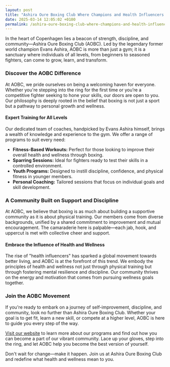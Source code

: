 ```yaml
---
layout: post
title: "Ashira Oure Boxing Club Where Champions and Health Influencers Unite"
date: 2025-03-14 12:05:02 +0100
permalink: /ashira-oure-boxing-club-where-champions-and-health-influencers-unite/
---
```



In the heart of Copenhagen lies a beacon of strength, discipline, and community—Ashira Oure Boxing Club (AOBC). Led by the legendary former world champion Evans Ashira, AOBC is more than just a gym; it is a sanctuary where individuals of all levels, from beginners to seasoned fighters, can come to grow, learn, and transform.

### Discover the AOBC Difference

At AOBC, we pride ourselves on being a welcoming haven for everyone. Whether you're stepping into the ring for the first time or you’re a competitive fighter seeking to hone your skills, our doors are open to you. Our philosophy is deeply rooted in the belief that boxing is not just a sport but a pathway to personal growth and wellness.

#### Expert Training for All Levels

Our dedicated team of coaches, handpicked by Evans Ashira himself, brings a wealth of knowledge and experience to the gym. We offer a range of programs to suit every need:

- **Fitness-Based Workouts:** Perfect for those looking to improve their overall health and wellness through boxing.
- **Sparring Sessions:** Ideal for fighters ready to test their skills in a controlled environment.
- **Youth Programs:** Designed to instill discipline, confidence, and physical fitness in younger members.
- **Personal Coaching:** Tailored sessions that focus on individual goals and skill development.

### A Community Built on Support and Discipline

At AOBC, we believe that boxing is as much about building a supportive community as it is about physical training. Our members come from diverse backgrounds, unified by a shared commitment to improvement and mutual encouragement. The camaraderie here is palpable—each jab, hook, and uppercut is met with collective cheer and support.

#### Embrace the Influence of Health and Wellness

The rise of "health influencers" has sparked a global movement towards better living, and AOBC is at the forefront of this trend. We embody the principles of health and wellness not just through physical training but through fostering mental resilience and discipline. Our community thrives on the energy and motivation that comes from pursuing wellness goals together.

### Join the AOBC Movement

If you're ready to embark on a journey of self-improvement, discipline, and community, look no further than Ashira Oure Boxing Club. Whether your goal is to get fit, learn a new skill, or compete at a higher level, AOBC is here to guide you every step of the way. 

[Visit our website](https://www.ashiraoure.com/) to learn more about our programs and find out how you can become a part of our vibrant community. Lace up your gloves, step into the ring, and let AOBC help you become the best version of yourself.

Don't wait for change—make it happen. Join us at Ashira Oure Boxing Club and redefine what health and wellness mean to you.